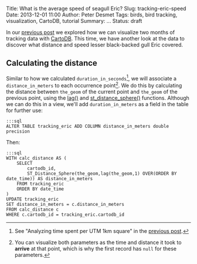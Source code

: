 Title: What is the average speed of seagull Eric?
Slug: tracking-eric-speed
Date: 2013-12-01 11:00
Author: Peter Desmet
Tags: birds, bird tracking, visualization, CartoDB, tutorial
Summary: ...
Status: draft

In our [previous post]({filename}tracking-eric.md) we explored how we can visualize two months of tracking data with [CartoDB](http://cartodb.com/). This time, we have another look at the data to discover what distance and speed lesser black-backed gull Eric covered.

## Calculating the distance

Similar to how we calculated `duration_in_seconds`[^1], we will associate a `distance_in_meters` to each occurrence point[^2]. We do this by calculating the distance between `the_geom` of the current point and `the_geom` of the previous point, using the [lag()](http://www.postgresql.org/docs/9.3/static/functions-window.html) and [st_distance_sphere()](http://postgis.net/docs/ST_Distance_Sphere.html) functions.  Although we can do this in a view, we'll add `duration_in_meters` as a field in the table for further use:

	:::sql
	ALTER TABLE tracking_eric ADD COLUMN distance_in_meters double precision
	
Then:

	:::sql
	WITH calc_distance AS (
        SELECT
            cartodb_id,
            ST_Distance_Sphere(the_geom,lag(the_geom,1) OVER(ORDER BY date_time)) AS distance_in_meters
        FROM tracking_eric
        ORDER BY date_time
    )
    UPDATE tracking_eric
    SET distance_in_meters = c.distance_in_meters
    FROM calc_distance c
    WHERE c.cartodb_id = tracking_eric.cartodb_id

[^1]: See "Analyzing time spent per UTM 1km square" in the [previous post]({filename}tracking-eric.md).
[^2]: You can visualize both parameters as the time and distance it took to **arrive** at that point, which is why the first record has `null` for these parameters.
